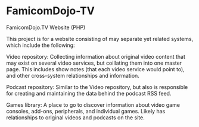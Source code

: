 FamicomDojo-TV
==============

FamicomDojo.TV Website (PHP)

This project is for a website consisting of may separate yet related systems, which include the following:

Video repository:
Collecting information about original video content that may exist on several video services,
but coillating them into one master page.  This includes show notes (that each video service
would point to), and other cross-system relationships and information.

Podcast repository:
Similar to the Video repository, but also is responsible for creating and maintaining the data behind 
the podcast RSS feed.

Games library:
A place to go to discover information about video game consoles, add-ons, peripherals, and individual games. 
Likely has relationships to original videos and podcasts on the site.
